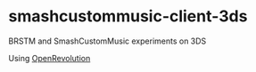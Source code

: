 # smashcustommusic-client-3ds
BRSTM and SmashCustomMusic experiments on 3DS

Using [OpenRevolution](https://github.com/ic-scm/openrevolution)
